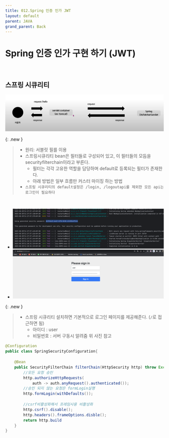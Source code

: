 ```yaml
---
title: 012.Spring 인증 인가 JWT
layout: default
parent: JAVA
grand_parent: Back
---
```


# Spring 인증 인가 구현 하기 (JWT)

<br />

## 스프링 시큐리티

![Alt text](image-49.png)

{: .new }
> - 원리: 서블릿 필를 이용
> - 스프링시큐리티 bean은 필터들로 구성되어 있고, 이 필터들의 모듬을 securityfilterchain이라고 부른다.
>   - 필터는 각각 고유한 역할을 담당하며 default로 등록되는 필터가 존재한다.
>   - 아래 방법은 일부 흐름만 커스터 마이징 하는 방법
> - `스프링 시큐리티의 default설정은 /login, /logoutapi를 제외한 모든 api는 로그인이 필요하다`

<br />

- ![Alt text](image-50.png)
- ![Alt text](image-51.png)

{: .new }
> - 스프링 시큐리티 설치하면 기본적으로 로그인 페이지를 제공해준다. (`/`로 접근하면 됨)
>   - 아이디 : user 
>   - 비밀번호 : 서버 구동시 알려줌 위 사진 참고

```java
@Configuration
public class SpringSecurityConfiguration{

    @Bean
    public SecurityFilterChain filterChain(HttpSecurity http) throw Exception{
        //모든 요청 승인
        http.authorizeHttpRequests(
            auth -> auth.anyRequest().authenticated());
        //승인 되지 않는 요청은 formLogin실행
        http.formLogin(withDefaults());

        //csrf비활성화해서 프레임사용 비활성화
        http.csrf().disable();
        http.headers().frameOptions.disble();
        return http.build
    }
}
```